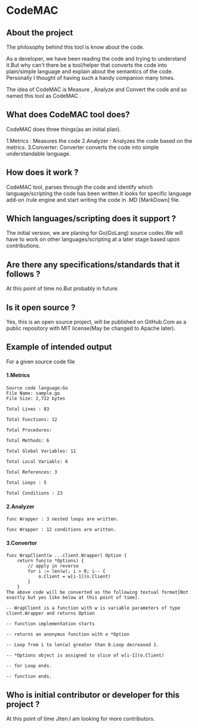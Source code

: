 # CodeMAC

## About the project

The philosophy behind this tool is know about the code.

As a developer, we have been reading the code and trying to understand it.But why can't there be a tool/helper that converts the code into plain/simple language and explain about the semantics of the code. Personally I thought of having such a handy companion many times.

The idea of CodeMAC is Measure , Analyze and Convert the code and so named this tool as CodeMAC .

## What does CodeMAC tool does?

CodeMAC does three things(as an initial plan).

1.Metrics  : Measures the code
2.Analyzer : Analyzes the code based on the metrics.
3.Converter: Converter converts the code into simple understandable language.

## How does it work ?

CodeMAC tool, parses through the code and identify which language/scripting the code has been written.It looks for specific language add-on /rule engine and start writing the code in .MD [MarkDown] file.

## Which languages/scripting does it support ?

The initial version, we are planing for Go(GoLang) source codes.We will have to work on other languages/scripting at a later stage based upon contributions.

## Are there any specifications/standards that it follows ?

At this point of time no.But probably in future.

## Is it open source ?

Yes, this is an open source project, will be published on GitHub.Com as a public repository with MIT license(May be changed to Apache later).

## Example of intended output

For a given source code file

#### 1.Metrics

```
Source code language:Go
File Name: sample.go
File Size: 2,722 bytes

Total Lines : 83

Total Functions: 12

Total Procedures: 

Total Methods: 6

Total Global Variables: 11

Total Local Variabls: 6

Total References: 3

Total Loops : 5

Total Conditions : 23
```
#### 2.Analyzer

```
func Wrapper : 3 nested loops are written.

func Wrapper : 12 conditions are written.
```
#### 3.Convertor

```
func WrapClient(w ...client.Wrapper) Option {
    return func(o *Options) {
        // apply in reverse
        for i := len(w); i > 0; i-- {
            o.Client = w[i-1](o.Client)
        }
    }
The above code will be converted as the following textual format[Not exactly but yes like below at this point of time].

-- WrapClient is a function with w is variable parameters of type client.Wrapper and returns Option

-- function implementation starts

-- returns an anonymus function with o *Option

-- Loop from i to len(w) greater than 0.Loop decreased 1.

-- *Options object is assigned to slice of w[i-1](o.Client)

-- for Loop ends.

-- function ends.

```

## Who is initial contributor or developer for this project ?

At this point of time Jiten.I am looking for more contributors.

